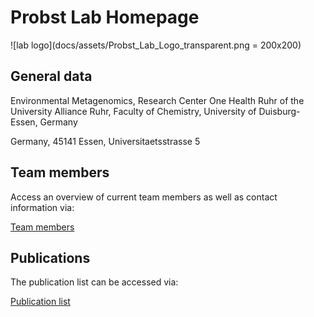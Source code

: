 # Probst Lab Homepage

![lab logo](docs/assets/Probst_Lab_Logo_transparent.png = 200x200)


## General data

Environmental Metagenomics, Research Center One Health Ruhr of the University Alliance Ruhr, Faculty of Chemistry, University of Duisburg-Essen, Germany

Germany, 45141 Essen, Universitaetsstrasse 5

## Team members

Access an overview of current team members as well as contact information via:

[Team members](https://ProbstLab.github.io/Lab_homepage/teammembers )

## Publications

The publication list can be accessed via:

[Publication list](https:////ProbstLab.github.io/Lab_homepage/publications )
